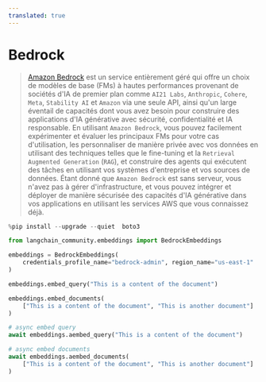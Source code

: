 ```yaml
---
translated: true
---
```


# Bedrock

>[Amazon Bedrock](https://aws.amazon.com/bedrock/) est un service entièrement géré qui offre un choix de modèles de base (FMs) à hautes performances provenant de sociétés d'IA de premier plan comme `AI21 Labs`, `Anthropic`, `Cohere`, `Meta`, `Stability AI` et `Amazon` via une seule API, ainsi qu'un large éventail de capacités dont vous avez besoin pour construire des applications d'IA générative avec sécurité, confidentialité et IA responsable. En utilisant `Amazon Bedrock`, vous pouvez facilement expérimenter et évaluer les principaux FMs pour votre cas d'utilisation, les personnaliser de manière privée avec vos données en utilisant des techniques telles que le fine-tuning et la `Retrieval Augmented Generation` (`RAG`), et construire des agents qui exécutent des tâches en utilisant vos systèmes d'entreprise et vos sources de données. Étant donné que `Amazon Bedrock` est sans serveur, vous n'avez pas à gérer d'infrastructure, et vous pouvez intégrer et déployer de manière sécurisée des capacités d'IA générative dans vos applications en utilisant les services AWS que vous connaissez déjà.

```python
%pip install --upgrade --quiet  boto3
```

```python
from langchain_community.embeddings import BedrockEmbeddings

embeddings = BedrockEmbeddings(
    credentials_profile_name="bedrock-admin", region_name="us-east-1"
)
```

```python
embeddings.embed_query("This is a content of the document")
```

```python
embeddings.embed_documents(
    ["This is a content of the document", "This is another document"]
)
```

```python
# async embed query
await embeddings.aembed_query("This is a content of the document")
```

```python
# async embed documents
await embeddings.aembed_documents(
    ["This is a content of the document", "This is another document"]
)
```
